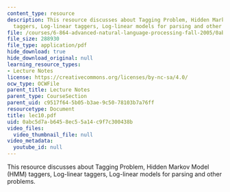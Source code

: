 ```yaml
---
content_type: resource
description: This resource discusses about Tagging Problem, Hidden Markov Model (HMM)
  taggers, Log-linear taggers, Log-linear models for parsing and other problems.
file: /courses/6-864-advanced-natural-language-processing-fall-2005/0abc5d7ab6458ec55a14c9f7c300438b_lec10.pdf
file_size: 288930
file_type: application/pdf
hide_download: true
hide_download_original: null
learning_resource_types:
- Lecture Notes
license: https://creativecommons.org/licenses/by-nc-sa/4.0/
ocw_type: OCWFile
parent_title: Lecture Notes
parent_type: CourseSection
parent_uid: c9517f64-5b05-b3ae-9c50-78103b7a76ff
resourcetype: Document
title: lec10.pdf
uid: 0abc5d7a-b645-8ec5-5a14-c9f7c300438b
video_files:
  video_thumbnail_file: null
video_metadata:
  youtube_id: null
---
```

This resource discusses about Tagging Problem, Hidden Markov Model (HMM) taggers, Log-linear taggers, Log-linear models for parsing and other problems.
